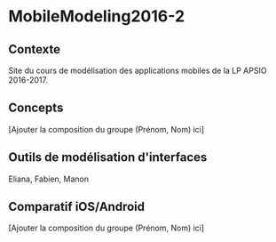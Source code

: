 # MobileModeling2016-2

## Contexte

Site du cours de modélisation des applications mobiles de la LP APSIO 2016-2017.

## Concepts

[Ajouter la composition du groupe (Prénom, Nom) ici]

## Outils de modélisation d'interfaces

Eliana, Fabien, Manon

## Comparatif iOS/Android

[Ajouter la composition du groupe (Prénom, Nom) ici]

